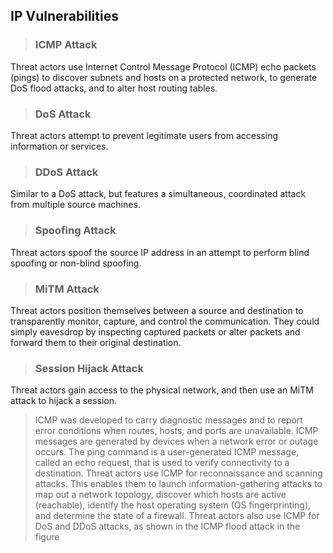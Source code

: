 ## IP Vulnerabilities

> ### ICMP Attack
Threat actors use Internet Control Message Protocol (ICMP) echo packets (pings) to discover subnets and hosts on a protected network, to generate DoS flood attacks, and to alter host routing tables.

> ### DoS Attack
Threat actors attempt to prevent legitimate users from accessing information or services.

> ### DDoS Attack
Similar to a DoS attack, but features a simultaneous, coordinated attack from multiple source machines.

> ### Spoofing Attack
Threat actors spoof the source IP address in an attempt to perform blind spoofing or non-blind spoofing.

> ### MiTM Attack
Threat actors position themselves between a source and destination to transparently monitor, capture, and control the communication. They could simply eavesdrop by inspecting captured packets or alter packets and forward them to their original destination.

> ### Session Hijack Attack
Threat actors gain access to the physical network, and then use an MiTM attack to hijack a session.

>ICMP was developed to carry diagnostic messages and to report error conditions when routes, hosts, and ports are unavailable. ICMP messages are generated by devices when a network error or outage occurs. The ping command is a user-generated ICMP message, called an echo request, that is used to verify connectivity to a destination.
Threat actors use ICMP for reconnaissance and scanning attacks. This enables them to launch information-gathering attacks to map out a network topology, discover which hosts are active (reachable), identify the host operating system (OS fingerprinting), and determine the state of a firewall.
Threat actors also use ICMP for DoS and DDoS attacks, as shown in the ICMP flood attack in the figure